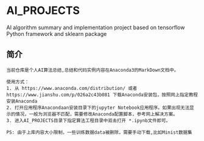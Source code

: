 # AI_PROJECTS
AI algorithm summary and implementation project based on  tensorflow Python framework  and sklearn package

## 简介

```
当前仓库是个人AI算法总结,总结和代码实例内容在Anaconda3的MarkDown文档中。

使用方式：
1. 从 https://www.anaconda.com/distribution/ 或者 https://www.jianshu.com/p/026a2c43b081 下载Anaconda安装包，按照网上指定教程安装Anaconda
2. 打开应用程序Anacondaan安装目录下的jupyter Notebook应用程序。如果出现无法显示的情况，一般为浏览器不匹配，需要修改Anaconda配置脚本，参考网上解决方案。
3. 进入AI_PROJECTS目录下指定算法工程目录中双击打开 *.ipynb文件即可。
```
```
PS: 由于上库内容大小限制，一些训练数据data被删除，需要手动下载,比如Minist数据集
```

